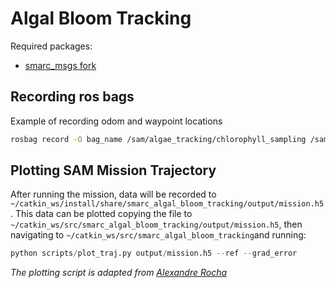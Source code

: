 # Algal Bloom Tracking

Required packages:
- [smarc_msgs fork](https://github.com/matthew-william-lock/smarc_msgs)

## Recording ros bags

Example of recording odom and waypoint locations
```bash
rosbag record -O bag_name /sam/algae_tracking/chlorophyll_sampling /sam/algae_tracking/gradient /sam/algae_tracking/vp /sam/dr/lat_lon /sam/dr/odom /sam/smarc_bt/live_wp/wp
```

## Plotting SAM Mission Trajectory

After running the mission, data will be recorded to ```~/catkin_ws/install/share/smarc_algal_bloom_tracking/output/mission.h5```. This data can be plotted copying the file to ```~/catkin_ws/src/smarc_algal_bloom_tracking/output/mission.h5```, then navigating to ```~/catkin_ws/src/smarc_algal_bloom_tracking```and running:

```python
python scripts/plot_traj.py output/mission.h5 --ref --grad_error
```

*The plotting script is adapted from [Alexandre Rocha](https://github.com/avrocha)*
